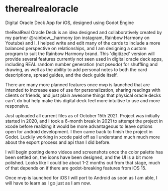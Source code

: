 # therealrealoracle
Digital Oracle Deck App for iOS, designed using Godot Engine

theRealReal Oracle Deck is an idea designed and collaboratively created by my partner @rainbow__harmony (on instagram, Rainbow Harmony on Youtube) and I. I helped write and edit many of the cards to include a more balanced perspective on relationships, and I am designing a custom program to suit the Rainbow Harmony brand. This 'digitized' version will provide several features currently not seen used in digital oracle deck apps, including REAL random number generation (not pseudo) for shuffling and drawing, as well as the ability to add personal notes to both the card descriptions, spread guides, and the deck guide itself.

There are many more planned features once mvp is launched that are intended to increase ease of use for personalization, sharing readings with clients or friends, and just plain awesome things that physical oracle decks can't do but help make this digital deck feel more intuitive to use and more responsive.

Just uploaded all current files as of October 15th 2021. Project was initially started in 2020, and I took a 6-month break in 2021 to attempt the project in xcode before realizing it would be more advantageous to leave options open for android development. I then came back to finish the project in Godot. Luckily working in xcode paid off as I understand much much more about the export process and api than I did before.

I will begin posting demo videos and screenshots once the color palette has been settled on, the icons have been designed, and the UI is a bit more polished. Looks like I could be about 1-2 months out from that stage, much of that depends on if there are godot-breaking features from iOS 15.

Once mvp is launched for iOS I will port to Android as soon as I am able, I will have to learn as I go just as I am now.
